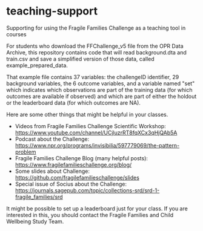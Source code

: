 # teaching-support

Supporting for using the Fragile Families Challenge as a teaching tool in courses

For students who download the FFChallenge_v5 file from the OPR Data Archive, this repository contains code that will read background.dta and train.csv and save a simplified version of those data, called example_prepared_data.

That example file contains 37 variables: the challengeID identifier, 29 background variables, the 6 outcome variables, and a variable named "set" which indicates which observations are part of the training data (for which outcomes are available if observed) and which are part of either the holdout or the leaderboard data (for which outcomes are NA).

Here are some other things that might be helpful in your classes.

- Videos from Fragile Families Challenge Scientific Workshop: https://www.youtube.com/channel/UCjluzrRT8fqXCx3qHjQAb5A
- Podcast about the Challenge: https://www.npr.org/programs/invisibilia/597779069/the-pattern-problem
- Fragile Families Challenge Blog (many helpful posts): https://www.fragilefamilieschallenge.org/blog/
- Some slides about Challenge: https://github.com/fragilefamilieschallenge/slides
- Special issue of Socius about the Challenge: https://journals.sagepub.com/topic/collections-srd/srd-1-fragile_families/srd

It might be possible to set up a leaderboard just for your class.  If you are interested in this, you should contact the Fragile Families and Child Wellbeing Study Team.

